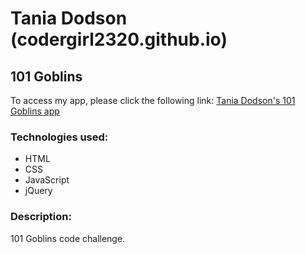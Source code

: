 # Tania Dodson (codergirl2320.github.io)

## 101 Goblins

To access my app, please click the following link: [Tania Dodson's 101 Goblins app](https://codergirl2320.github.io/goblins/)

### Technologies used:
- HTML
- CSS
- JavaScript
- jQuery

### Description: 
101 Goblins code challenge.

